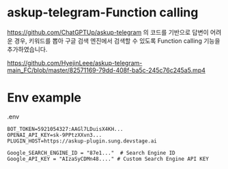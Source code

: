 # askup-telegram-Function calling

https://github.com/ChatGPTUp/askup-telegram  의 코드를 기반으로 
답변이 어려운 경우, 키워드를 뽑아 구글 검색 엔진에서 검색할 수 있도록 
Function calling 기능을 추가하였습니다.

https://github.com/HyejinLeee/askup-telegram-main_FC/blob/master/82571169-79dd-408f-ba5c-245c76c245a5.mp4

# Env example
.env
```
BOT_TOKEN=5921054327:AAGl7LDuisX4KH...
OPENAI_API_KEY=sk-9PPtzXXvn3...
PLUGIN_HOST=https://askup-plugin.sung.devstage.ai

Google_SEARCH_ENGINE_ID = "87e1..."  # Search Engine ID 
Google_API_KEY = "AIzaSyCDMn48...." # Custom Search Engine API KEY 
```

